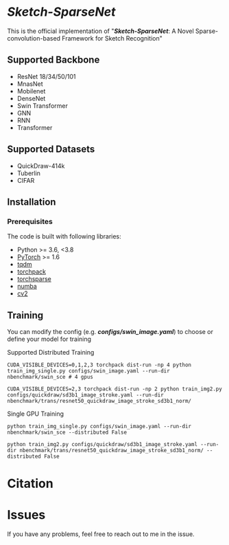 # *Sketch-SparseNet*



This is the official implementation of "***Sketch-SparseNet***: A Novel Sparse-convolution-based Framework for Sketch Recognition"

## Supported Backbone



-  ResNet 18/34/50/101
-  MnasNet
-  Mobilenet
-  DenseNet
-  Swin Transformer
-  GNN
-  RNN
-  Transformer

## Supported Datasets



-  QuickDraw-414k
-  Tuberlin
-  CIFAR

## Installation



### Prerequisites



The code is built with following libraries:

- Python >= 3.6, <3.8
- [PyTorch](https://github.com/pytorch/pytorch) >= 1.6
- [tqdm](https://github.com/tqdm/tqdm)
- [torchpack](https://github.com/mit-han-lab/torchpack)
- [torchsparse](https://github.com/mit-han-lab/torchsparse)
- [numba](http://numba.pydata.org/)
- [cv2](https://github.com/opencv/opencv)

## Training



You can modify the config (e.g. ***configs/swin_image.yaml***) to choose or define your model for training

Supported Distributed Training

```
CUDA_VISIBLE_DEVICES=0,1,2,3 torchpack dist-run -np 4 python train_img_single.py configs/swin_image.yaml --run-dir nbenchmark/swin_sce # 4 gpus
```



```
CUDA_VISIBLE_DEVICES=2,3 torchpack dist-run -np 2 python train_img2.py configs/quickdraw/sd3b1_image_stroke.yaml --run-dir nbenchmark/trans/resnet50_quickdraw_image_stroke_sd3b1_norm/
```



Single GPU Training

```
python train_img_single.py configs/swin_image.yaml --run-dir nbenchmark/swin_sce --distributed False
```



```
python train_img2.py configs/quickdraw/sd3b1_image_stroke.yaml --run-dir nbenchmark/trans/resnet50_quickdraw_image_stroke_sd3b1_norm/ --distributed False
```



# Citation



> 

# Issues



If you have any problems, feel free to reach out to me in the issue.